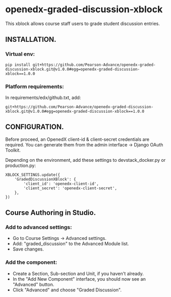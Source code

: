 # openedx-graded-discussion-xblock

This xblock allows course staff users to grade student discussion entries.

## INSTALLATION.

### Virtual env:

```
pip install git+https://github.com/Pearson-Advance/openedx-graded-discussion-xblock.git@v1.0.0#egg=openedx-graded-discussion-xblock==1.0.0
```

### Platform requirements:

In requirements/edx/github.txt, add:

```
git+https://github.com/Pearson-Advance/openedx-graded-discussion-xblock.git@v1.0.0#egg=openedx-graded-discussion-xblock==1.0.0
```

## CONFIGURATION.

Before proceed, an OpenedX client-id & client-secret credentials are required. You can generate them from the admin interface -> Django OAuth Toolkit.

Depending on the environment, add these settings to devstack_docker.py or production.py:

```
XBLOCK_SETTINGS.update({
    'GradedDiscussionXBlock': {
        'client_id': 'openedx-client-id',
        'client_secret': 'openedx-client-secret',
    },
})
```

## Course Authoring in Studio.

### Add to advanced settings:

- Go to Course Settings -> Advanced settings.
- Add: "graded_discussion" to the Advanced Module list.
- Save changes.

### Add the component:

- Create a Section, Sub-section and Unit, if you haven't already.
- In the "Add New Component" interface, you should now see an "Advanced" button.
- Click "Advanced" and choose "Graded Discussion".
